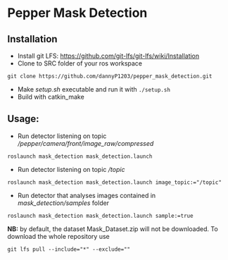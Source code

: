 # Pepper Mask Detection

## Installation

- Install git LFS: https://github.com/git-lfs/git-lfs/wiki/Installation
- Clone to SRC folder of your ros workspace
```
git clone https://github.com/dannyP1203/pepper_mask_detection.git
```
- Make *setup.sh* executable and run it with `./setup.sh`
- Build with catkin_make

## Usage:

- Run detector listening on topic */pepper/camera/front/image_raw/compressed*
```
roslaunch mask_detection mask_detection.launch
```

- Run detector listening on topic */topic*
```
roslaunch mask_detection mask_detection.launch image_topic:="/topic"
```

- Run detector that analyses images contained in *mask_detection/samples* folder
```
roslaunch mask_detection mask_detection.launch sample:=true
```

**NB:** by default, the dataset Mask_Dataset.zip will not be downloaded. To download the whole repository use
```
git lfs pull --include="*" --exclude=""
```